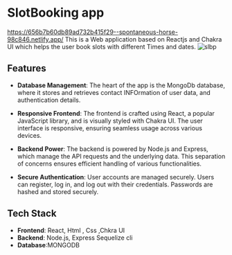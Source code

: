 # SlotBooking app
https://656b7b60db89ad732b415f29--spontaneous-horse-98c846.netlify.app/
This is a Web application based on Reactjs and Chakra UI which helps the user book slots with different Times and dates.
![slbp](https://github.com/HARSHAL-AP/VengageAIassignement/assets/100954039/aa3cd999-bac3-4722-a155-53e3fc85aa75)


## Features

- **Database Management**: The heart of the app is the MongoDb database, where it stores and retrieves contact INFOrmation of user data, and authentication details.

- **Responsive Frontend**: The frontend is crafted using React, a popular JavaScript library, and is visually styled with Chakra UI. The user interface is responsive, ensuring seamless usage across various devices.

- **Backend Power**: The backend is powered by Node.js and Express, which manage the API requests and the underlying data. This separation of concerns ensures efficient handling of various functionalities.

- **Secure Authentication**: User accounts are managed securely. Users can register, log in, and log out with their credentials. Passwords are hashed and stored securely.



## Tech Stack

- **Frontend**: React, Html , Css ,Chkra UI
- **Backend**: Node.js, Express Sequelize cli
- **Database**:MONGODB



